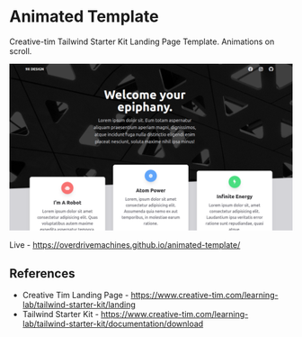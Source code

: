 # Animated Template

Creative-tim Tailwind Starter Kit Landing Page Template. Animations on scroll.

![Preview](preview.png)

Live - https://overdrivemachines.github.io/animated-template/

## References

- Creative Tim Landing Page - https://www.creative-tim.com/learning-lab/tailwind-starter-kit/landing
- Tailwind Starter Kit - https://www.creative-tim.com/learning-lab/tailwind-starter-kit/documentation/download
